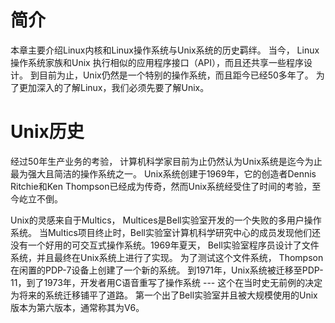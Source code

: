 # 简介
本章主要介绍Linux内核和Linux操作系统与Unix系统的历史羁绊。 当今， Linux操作系统家族和Unix 执行相似的应用程序接口（API），而且还共享一些程序设计。 到目前为止，Unix仍然是一个特别的操作系统，而且距今已经50多年了。 为了更加深入的了解Linux，我们必须先要了解Unix。

# Unix历史
经过50年生产业务的考验， 计算机科学家目前为止仍然认为Unix系统是迄今为止最为强大且简洁的操作系统之一。 Unix系统创建于1969年，它的创造者Dennis Ritchie和Ken Thompson已经成为传奇，然而Unix系统经受住了时间的考验，至今屹立不倒。

Unix的灵感来自于Multics， Multices是Bell实验室开发的一个失败的多用户操作系统。 当Multics项目终止时，Bell实验室计算机科学研究中心的成员发现他们还没有一个好用的可交互式操作系统。1969年夏天， Bell实验室程序员设计了文件系统，并且最终在Unix系统上进行了实现。 为了测试这个文件系统， Thompson在闲置的PDP-7设备上创建了一个新的系统。 到1971年，Unix系统被迁移至PDP-11，到了1973年，开发者用C语音重写了操作系统 --- 这个在当时史无前例的决定为将来的系统迁移铺平了道路。 第一个出了Bell实验室并且被大规模使用的Unix版本为第六版本，通常称其为V6。

